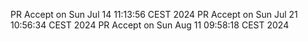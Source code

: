 PR Accept on Sun Jul 14 11:13:56 CEST 2024
PR Accept on Sun Jul 21 10:56:34 CEST 2024
PR Accept on Sun Aug 11 09:58:18 CEST 2024
